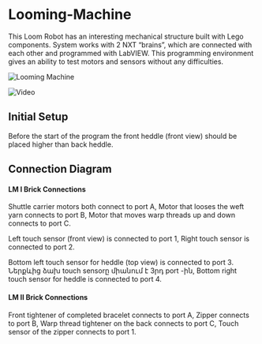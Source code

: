 # Looming-Machine

This Loom Robot has an interesting mechanical structure built with Lego components. System works with  2 NXT “brains”, which are connected with each other and programmed with LabVIEW. This programming environment gives an ability to test motors and sensors without any difficulties. 

![Looming Machine](https://media.giphy.com/media/y2AmiGihZ8zv2/giphy.gif)

![Video](https://www.youtube.com/watch?v=T31FJSFg890)

## Initial Setup
Before the start of the program the front heddle (front view) should be placed higher than back heddle.


## Connection Diagram
#### LM I Brick Connections
Shuttle carrier motors both connect to port A,
Motor that looses the weft yarn connects to port B,
Motor that moves warp threads up and down connects to port C.

Left touch sensor (front view) is connected to port 1,
Right touch sensor is connected to port 2.

Bottom left touch sensor for heddle (top view) is connected to port 3. Ներքևից ձախ touch sensorը միանում է 3րդ port -ին,
Bottom right touch sensor for heddle is connected to port 4.

#### LM II Brick Connections
Front tightener of completed bracelet connects to port A,
Zipper connects to port B,
Warp thread tightener on the back connects to port C,
Touch sensor of the zipper connects to port 1.
